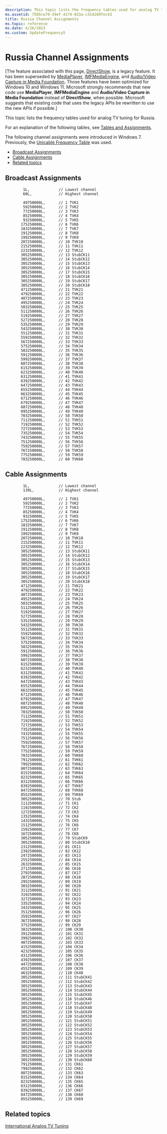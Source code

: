 ```yaml
---
description: This topic lists the frequency tables used for analog TV tuning for Russia.
ms.assetid: 7585ce79-39ef-4174-833a-c314289fec43
title: Russia Channel Assignments
ms.topic: reference
ms.date: 4/26/2023
ms.custom: UpdateFrequency5
---
```


# Russia Channel Assignments

\[The feature associated with this page, [DirectShow](/windows/win32/directshow/directshow), is a legacy feature. It has been superseded by [MediaPlayer](/uwp/api/Windows.Media.Playback.MediaPlayer), [IMFMediaEngine](/windows/win32/api/mfmediaengine/nn-mfmediaengine-imfmediaengine), and [Audio/Video Capture in Media Foundation](/windows/win32/medfound/audio-video-capture-in-media-foundation). Those features have been optimized for Windows 10 and Windows 11. Microsoft strongly recommends that new code use **MediaPlayer**, **IMFMediaEngine** and **Audio/Video Capture in Media Foundation** instead of **DirectShow**, when possible. Microsoft suggests that existing code that uses the legacy APIs be rewritten to use the new APIs if possible.\]

This topic lists the frequency tables used for analog TV tuning for Russia.

For an explanation of the following tables, see [Tables and Assignments](tables-and-assignments.md).

The following channel assignments were introduced in Windows 7. Previously, the [Unicable Frequency Table](unicable-frequency-table.md) was used.

-   [Broadcast Assignments](#broadcast-assignments)
-   [Cable Assignments](#cable-assignments)
-   [Related topics](#related-topics)

## Broadcast Assignments

``` syntax
        1L,             // Lowest channel
        60L,            // Highest channel

        49750000L,      // 1 TVK1
        59250000L,      // 2 TVK2
        77250000L,      // 3 TVK3
        85250000L,      // 4 TVK4
        93250000L,      // 5 TVK5
       175250000L,      // 6 TVK6
       183250000L,      // 7 TVK7
       191250000L,      // 8 TVK8
       199250000L,      // 9 TVK9
       207250000L,      // 10 TVK10
       215250000L,      // 11 TVK11
       223250000L,      // 12 TVK12
       305250000L,      // 13 StubCK11
       305250000L,      // 14 StubCK12
       305250000L,      // 15 StubCK13
       305250000L,      // 16 StubCK14
       305250000L,      // 17 StubCK15
       305250000L,      // 18 StubCK16
       305250000L,      // 19 StubCK17
       305250000L,      // 20 StubCK18
       471250000L,      // 21 TVK21
       479250000L,      // 22 TVK22
       487250000L,      // 23 TVK23
       495250000L,      // 24 TVK24
       503250000L,      // 25 TVK25
       511250000L,      // 26 TVK26
       519250000L,      // 27 TVK27
       527250000L,      // 28 TVK28
       535250000L,      // 29 TVK29
       543250000L,      // 30 TVK30
       551250000L,      // 31 TVK31
       559250000L,      // 32 TVK32
       567250000L,      // 33 TVK33
       575250000L,      // 34 TVK34
       583250000L,      // 35 TVK35
       591250000L,      // 36 TVK36
       599250000L,      // 37 TVK37
       607250000L,      // 38 TVK38
       615250000L,      // 39 TVK39
       623250000L,      // 40 TVK40
       631250000L,      // 41 TVK41
       639250000L,      // 42 TVK42
       647250000L,      // 43 TVK43
       655250000L,      // 44 TVK44
       663250000L,      // 45 TVK45
       671250000L,      // 46 TVK46
       679250000L,      // 47 TVK47
       687250000L,      // 48 TVK48
       695250000L,      // 49 TVK49
       703250000L,      // 50 TVK50
       711250000L,      // 51 TVK51
       719250000L,      // 52 TVK52
       727250000L,      // 53 TVK53
       735250000L,      // 54 TVK54
       743250000L,      // 55 TVK55
       751250000L,      // 56 TVK56
       759250000L,      // 57 TVK57
       767250000L,      // 58 TVK58
       775250000L,      // 59 TVK59
       783250000L,      // 60 TVK60
```

## Cable Assignments

``` syntax
        1L,             // Lowest channel
        139L,           // Highest channel

        49750000L,      // 1 TVK1
        59250000L,      // 2 TVK2
        77250000L,      // 3 TVK3
        85250000L,      // 4 TVK4
        93250000L,      // 5 TVK5
       175250000L,      // 6 TVK6
       183250000L,      // 7 TVK7
       191250000L,      // 8 TVK8
       199250000L,      // 9 TVK9
       207250000L,      // 10 TVK10
       215250000L,      // 11 TVK11
       223250000L,      // 12 TVK12
       305250000L,      // 13 StubCK11
       305250000L,      // 14 StubCK12
       305250000L,      // 15 StubCK13
       305250000L,      // 16 StubCK14
       305250000L,      // 17 StubCK15
       305250000L,      // 18 StubCK16
       305250000L,      // 19 StubCK17
       305250000L,      // 20 StubCK18
       471250000L,      // 21 TVK21
       479250000L,      // 22 TVK22
       487250000L,      // 23 TVK23
       495250000L,      // 24 TVK24
       503250000L,      // 25 TVK25
       511250000L,      // 26 TVK26
       519250000L,      // 27 TVK27
       527250000L,      // 28 TVK28
       535250000L,      // 29 TVK29
       543250000L,      // 30 TVK30
       551250000L,      // 31 TVK31
       559250000L,      // 32 TVK32
       567250000L,      // 33 TVK33
       575250000L,      // 34 TVK34
       583250000L,      // 35 TVK35
       591250000L,      // 36 TVK36
       599250000L,      // 37 TVK37
       607250000L,      // 38 TVK38
       615250000L,      // 39 TVK39
       623250000L,      // 40 TVK40
       631250000L,      // 41 TVK41
       639250000L,      // 42 TVK42
       647250000L,      // 43 TVK43
       655250000L,      // 44 TVK44
       663250000L,      // 45 TVK45
       671250000L,      // 46 TVK46
       679250000L,      // 47 TVK47
       687250000L,      // 48 TVK48
       695250000L,      // 49 TVK49
       703250000L,      // 50 TVK50
       711250000L,      // 51 TVK51
       719250000L,      // 52 TVK52
       727250000L,      // 53 TVK53
       735250000L,      // 54 TVK54
       743250000L,      // 55 TVK55
       751250000L,      // 56 TVK56
       759250000L,      // 57 TVK57
       767250000L,      // 58 TVK58
       775250000L,      // 59 TVK59
       783250000L,      // 60 TVK60
       791250000L,      // 61 TVK61
       799250000L,      // 62 TVK62
       807250000L,      // 63 TVK63
       815250000L,      // 64 TVK64
       823250000L,      // 65 TVK65
       831250000L,      // 66 TVK66
       839250000L,      // 67 TVK67
       847250000L,      // 68 TVK68
       855250000L,      // 69 TVK69
       305250000L,      // 70 Stub
       111250000L,      // 71 CK1
       119250000L,      // 72 CK2
       127250000L,      // 73 CK3
       135250000L,      // 74 CK4
       143250000L,      // 75 CK5
       151250000L,      // 76 CK6
       159250000L,      // 77 CK7
       167250000L,      // 78 CK8
       305250000L,      // 79 StubCK9
       305250000L,      // 80 StubCK10
       231250000L,      // 81 CK11
       239250000L,      // 82 CK12
       247250000L,      // 83 CK13
       255250000L,      // 84 CK14
       263250000L,      // 85 CK15
       271250000L,      // 86 CK16
       279250000L,      // 87 CK17
       287250000L,      // 88 CK18
       295250000L,      // 89 CK19
       303250000L,      // 90 CK20
       311250000L,      // 91 CK21
       319250000L,      // 92 CK22
       327250000L,      // 93 CK23
       335250000L,      // 94 CK24
       343250000L,      // 95 CK25
       351250000L,      // 96 CK26
       359250000L,      // 97 CK27
       367250000L,      // 98 CK28
       375250000L,      // 99 CK29
       383250000L,      // 100 CK30
       391250000L,      // 101 CK31
       399250000L,      // 102 CK32
       407250000L,      // 103 CK33
       415250000L,      // 104 CK34
       423250000L,      // 105 CK35
       431250000L,      // 106 CK36
       439250000L,      // 107 CK37
       447250000L,      // 108 CK38
       455250000L,      // 109 CK39
       463250000L,      // 110 CK40
       305250000L,      // 111 StubCK41
       305250000L,      // 112 StubCK42
       305250000L,      // 113 StubCK43
       305250000L,      // 114 StubCK44
       305250000L,      // 115 StubCK45
       305250000L,      // 116 StubCK46
       305250000L,      // 117 StubCK47
       305250000L,      // 118 StubCK48
       305250000L,      // 119 StubCK49
       305250000L,      // 120 StubCK50
       305250000L,      // 121 StubCK51
       305250000L,      // 122 StubCK52
       305250000L,      // 123 StubCK53
       305250000L,      // 124 StubCK54
       305250000L,      // 125 StubCK55
       305250000L,      // 126 StubCK56
       305250000L,      // 127 StubCK57
       305250000L,      // 128 StubCK58
       305250000L,      // 129 StubCK59
       305250000L,      // 130 StubCK60
       791250000L,      // 131 CK61
       799250000L,      // 132 CK62
       807250000L,      // 133 CK63
       815250000L,      // 134 CK64
       823250000L,      // 135 CK65
       831250000L,      // 136 CK66
       839250000L,      // 137 CK67
       847250000L,      // 138 CK68
       855250000L,      // 139 CK69
```

## Related topics

<dl> <dt>

[International Analog TV Tuning](international-analog-tv-tuning.md)
</dt> </dl>

 

 



